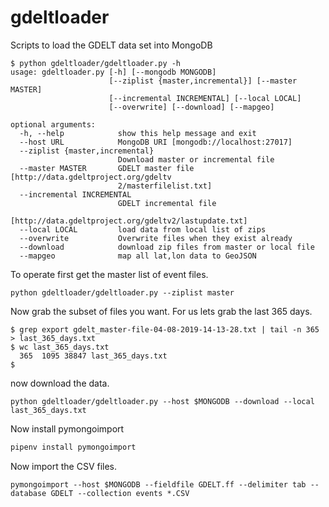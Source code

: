 # gdeltloader
Scripts to load the GDELT data set into MongoDB

```
$ python gdeltloader/gdeltloader.py -h
usage: gdeltloader.py [-h] [--mongodb MONGODB]
                      [--ziplist {master,incremental}] [--master MASTER]
                      [--incremental INCREMENTAL] [--local LOCAL]
                      [--overwrite] [--download] [--mapgeo]

optional arguments:
  -h, --help            show this help message and exit
  --host URL            MongoDB URI [mongodb://localhost:27017]
  --ziplist {master,incremental}
                        Download master or incremental file
  --master MASTER       GDELT master file [http://data.gdeltproject.org/gdeltv
                        2/masterfilelist.txt]
  --incremental INCREMENTAL
                        GDELT incremental file
                        [http://data.gdeltproject.org/gdeltv2/lastupdate.txt]
  --local LOCAL         load data from local list of zips
  --overwrite           Overwrite files when they exist already
  --download            download zip files from master or local file
  --mapgeo              map all lat,lon data to GeoJSON
```

To operate first get the master list of event files.

``python gdeltloader/gdeltloader.py --ziplist master``

Now grab the subset of files you want. For us lets grab the last 365 days.
```shell
$ grep export gdelt_master-file-04-08-2019-14-13-28.txt | tail -n 365 > last_365_days.txt
$ wc last_365_days.txt
  365  1095 38847 last_365_days.txt
$
```

now download the data.

```shell
python gdeltloader/gdeltloader.py --host $MONGODB --download --local last_365_days.txt 
```

Now install pymongoimport

```sh
pipenv install pymongoimport
```

Now import the CSV files.
```
pymongoimport --host $MONGODB --fieldfile GDELT.ff --delimiter tab --database GDELT --collection events *.CSV
```

